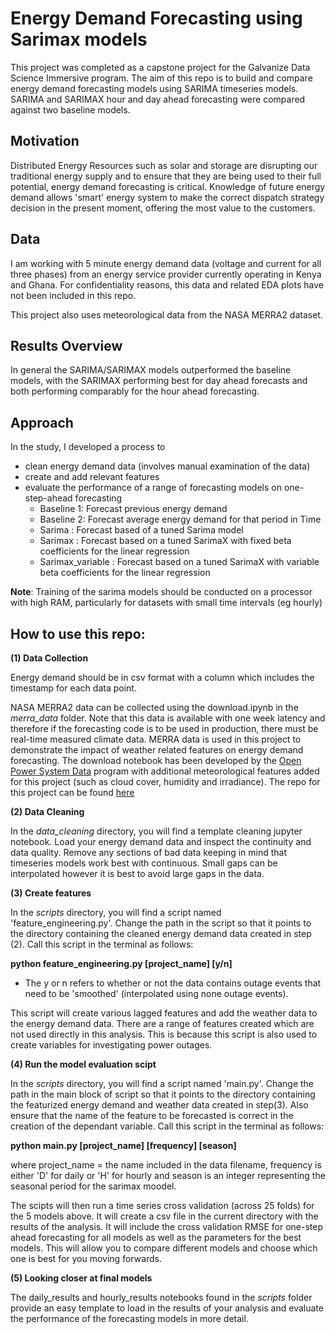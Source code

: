 # Energy Demand Forecasting using Sarimax models
This project was completed as a capstone project for the Galvanize Data Science Immersive program. The aim of this repo is to build and compare energy demand forecasting models using SARIMA timeseries models. SARIMA and SARIMAX hour and day ahead forecasting were compared against two baseline models.

## Motivation
Distributed Energy Resources such as solar and storage are disrupting our traditional
energy supply and to ensure that they are being used to their full potential,
energy demand forecasting is critical. Knowledge of future energy demand allows
'smart' energy system to make the correct dispatch strategy decision in the present moment,
offering the most value to the customers.

## Data
I am working with 5 minute energy demand data (voltage and current for all three phases) from an energy service provider currently operating in Kenya and Ghana. For confidentiality reasons, this data and related EDA plots have not been included in this repo.

This project also uses meteorological data from the NASA MERRA2 dataset.

## Results Overview
In general the SARIMA/SARIMAX models outperformed the baseline models, with the SARIMAX performing best for day ahead forecasts and both performing comparably for the hour ahead forecasting.


## Approach
In the study, I developed a process to
- clean energy demand data (involves manual examination of the data)
- create and add relevant features
- evaluate the performance of a range of forecasting models on one-step-ahead forecasting
  - Baseline 1: Forecast previous energy demand
  - Baseline 2: Forecast average energy demand for that period in Time
  - Sarima : Forecast based of a tuned Sarima model
  - Sarimax : Forecast based on a tuned SarimaX with fixed beta coefficients for the linear regression
  - Sarimax_variable : Forecast based on a tuned SarimaX with variable beta coefficients for the linear regression

**Note**: Training of the sarima models should be conducted on a processor with high RAM, particularly for datasets with small time intervals (eg hourly)

## How to use this repo:
**(1) Data Collection**

Energy demand should be in csv format with a column which includes the timestamp for each data point.

NASA MERRA2 data can be collected using the download.ipynb in the *merra_data* folder. Note that this data is available with one week latency and therefore if the forecasting code is to be used in production, there must be real-time measured climate data. MERRA data is used in this project to demonstrate the impact of weather related features on energy demand forecasting.
The download notebook has been developed by the [Open Power System Data](https://open-power-system-data.org/) program with additional
meteorological features added for this project (such as cloud cover, humidity and irradiance).
The repo for this project can be found [here](https://github.com/Open-Power-System-Data/weather_data/blob/2017-07-05/main.ipynb)

**(2) Data Cleaning**

In the *data_cleaning* directory, you will find a template cleaning jupyter notebook.
Load your energy demand data and inspect the continuity and data quality. Remove any sections of bad data keeping in mind that timeseries models work best with continuous. Small gaps can be interpolated however it is best to avoid
large gaps in the data.

**(3) Create features**

In the *scripts* directory, you will find a script named 'feature_engineering.py'. Change the path in the script so that it points to the directory containing the cleaned energy demand data created in step (2). Call this script in the terminal as follows:

**python feature_engineering.py [project_name] [y/n]**
- The y or n refers to whether or not the data contains outage events that need to be 'smoothed' (interpolated using none outage events).

This script will create various lagged features and add the weather data to the energy demand data. There are a range of features created which are not used directly in this analysis. This is because this script is also used to create variables for investigating power outages.

**(4) Run the model evaluation scipt**

In the *scripts* directory, you will find a script named 'main.py'. Change the path in the main block of script so that it points to the directory containing the featurized energy demand and weather data created in step(3). Also ensure that the name of the feature to be forecasted is correct in the creation of the dependant variable. Call this script in the terminal as follows:

**python main.py [project_name] [frequency] [season]**

 where project_name = the name included in the data filename, frequency is either 'D' for daily or 'H' for hourly and season is an integer representing the seasonal period for the sarimax moodel.

The scipts will then run a time series cross validation (across 25 folds) for the 5 models above. It will create a csv file in the current directory with the results of the analysis. It will include the cross validation RMSE for one-step ahead forecasting for all models as well as the parameters for the best models. This will allow you to compare different models and choose which one is best for you moving forwards.

**(5) Looking closer at final models**

The daily_results and hourly_results notebooks found in the *scripts* folder provide an easy template to load in the results of your analysis and evaluate the performance of the forecasting models in more detail.
